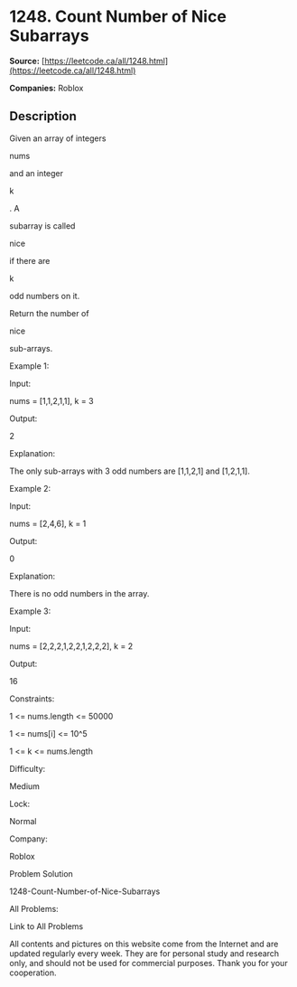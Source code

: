 # 1248. Count Number of Nice Subarrays

**Source:** [https://leetcode.ca/all/1248.html](https://leetcode.ca/all/1248.html)

**Companies:** Roblox

## Description

Given an array of integers

nums

and an integer

k

.
        A

subarray is called

nice

if there
        are

k

odd numbers on it.

Return the number of

nice

sub-arrays.

Example 1:

Input:

nums = [1,1,2,1,1], k = 3

Output:

2

Explanation:

The only sub-arrays with 3 odd numbers are [1,1,2,1] and [1,2,1,1].

Example 2:

Input:

nums = [2,4,6], k = 1

Output:

0

Explanation:

There is no odd numbers in the array.

Example 3:

Input:

nums = [2,2,2,1,2,2,1,2,2,2], k = 2

Output:

16

Constraints:

1 <= nums.length <= 50000

1 <= nums[i] <= 10^5

1 <= k <= nums.length

Difficulty:

Medium

Lock:

Normal

Company:

Roblox

Problem Solution

1248-Count-Number-of-Nice-Subarrays

All Problems:

Link to All Problems

All contents and pictures on this website come from the Internet and are updated regularly every week. They are for personal study and research only, and should not be used for commercial purposes. Thank you for your cooperation.

